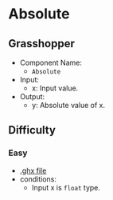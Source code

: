 # Absolute

## Grasshopper

- Component Name:
    - `Absolute`
- Input:
    - x: Input value.
- Output:
    - y: Absolute value of x.

## Difficulty

### Easy

- [.ghx file](../../problems/absolute_easy.ghx)
- conditions:
    - Input x is `float` type.
